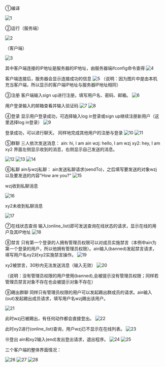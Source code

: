 ①编译

![1](https://github.com/Ain-Crad/LAN-chat-under-linux/raw/master/imgs/1.png)

②运行（服务端）

![2](https://github.com/Ain-Crad/LAN-chat-under-linux/raw/master/imgs/2.png)

（客户端）

![3](https://github.com/Ain-Crad/LAN-chat-under-linux/raw/master/imgs/3.png)

其中客户端连接的IP地址是服务器的IP地址，由服务器端ifconfig命令查得
![4](https://github.com/Ain-Crad/LAN-chat-under-linux/raw/master/imgs/4.png)

客户端连接后，服务器会显示连接成功的信息
![5](https://github.com/Ain-Crad/LAN-chat-under-linux/raw/master/imgs/5.png)
（说明：因为图片中是由本机充当客户端，所以显示的客户端IP地址与服务器IP地址相同）

③注册
客户端输入sign up进行注册，填写用户名、密码、邮箱。
![6](https://github.com/Ain-Crad/LAN-chat-under-linux/raw/master/imgs/6.png)

用户登录输入的邮箱查看并输入验证码
![7](https://github.com/Ain-Crad/LAN-chat-under-linux/raw/master/imgs/7.png)
![8](https://github.com/Ain-Crad/LAN-chat-under-linux/raw/master/imgs/8.png)

④登录
显示用户登录成功，可选择输入log in登录或sign up继续注册新用户（这里选择log in登录）
![9](https://github.com/Ain-Crad/LAN-chat-under-linux/raw/master/imgs/9.png)

登录成功，可以进行聊天。
同样地完成其他用户的注册与登录
![10](https://github.com/Ain-Crad/LAN-chat-under-linux/raw/master/imgs/10.png)
![11](https://github.com/Ain-Crad/LAN-chat-under-linux/raw/master/imgs/11.png)

⑤群聊
三人依次发送消息：
ain: hi, I am ain
wzj: hello, I am wzj
xy2: hey, I am xy2
界面左侧显示收到的消息，右侧显示自己发送的消息。

![12](https://github.com/Ain-Crad/LAN-chat-under-linux/raw/master/imgs/12.png)
![13](https://github.com/Ain-Crad/LAN-chat-under-linux/raw/master/imgs/13.png)
![14](https://github.com/Ain-Crad/LAN-chat-under-linux/raw/master/imgs/14.png)

⑥私聊
ain与wzj私聊：
ain发送私聊请求(sendTo)，之后填写要发送的对象wzj以及要发送的内容”How are you?”
![15](https://github.com/Ain-Crad/LAN-chat-under-linux/raw/master/imgs/15.png)

wzj收到私聊消息

![16](https://github.com/Ain-Crad/LAN-chat-under-linux/raw/master/imgs/16.png)

xy2未收到私聊消息

![17](https://github.com/Ain-Crad/LAN-chat-under-linux/raw/master/imgs/17.png)

⑦在线状态查询
输入(online_list)即可发送查询在线状态的请求，显示在线的用户及其IP地址
![18](https://github.com/Ain-Crad/LAN-chat-under-linux/raw/master/imgs/18.png)

⑧禁言
只有第一个登录的人拥有管理员权限可以对成员实施禁言（本例中ain为第一个登录的用户，所以他拥有管理员权限）。ain输入(banned)发起禁言请求，填写用户名xy2对xy2实施禁言操作。
![19](https://github.com/Ain-Crad/LAN-chat-under-linux/raw/master/imgs/19.png)

xy2被禁言，30秒内无法发送消息（输入无效）
![20](https://github.com/Ain-Crad/LAN-chat-under-linux/raw/master/imgs/20.png)

（说明：没有管理员权限的用户使用(banned),会被提示没有管理员权限；同样若管理员禁言对象不存在也会被提示对象不存在）

⑨踢出群聊
同样只有管理员权限的用户可以发起踢出群成员的请求。ain输入(out)发起踢出成员请求，填写用户名wzj踢出该用户。

![21](https://github.com/Ain-Crad/LAN-chat-under-linux/raw/master/imgs/21.png)

此时wzj已被踢出，有任何动作都会直接登出。
![22](https://github.com/Ain-Crad/LAN-chat-under-linux/raw/master/imgs/22.png)

此时xy2进行(online_list)查询，用户wzj已不显示在在线列表。
![23](https://github.com/Ain-Crad/LAN-chat-under-linux/raw/master/imgs/23.png)

⑩登出
ain和xy2输入(end)发出登出请求，退出程序。
![24](https://github.com/Ain-Crad/LAN-chat-under-linux/raw/master/imgs/24.png)
![25](https://github.com/Ain-Crad/LAN-chat-under-linux/raw/master/imgs/25.png)

三个客户端的整体界面情况：

![26](https://github.com/Ain-Crad/LAN-chat-under-linux/raw/master/imgs/26.png)
![27](https://github.com/Ain-Crad/LAN-chat-under-linux/raw/master/imgs/27.png)
![28](https://github.com/Ain-Crad/LAN-chat-under-linux/raw/master/imgs/28.png)